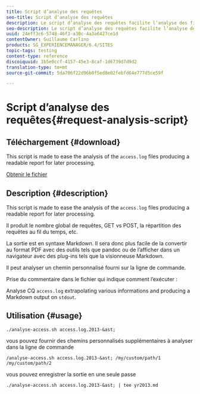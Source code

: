 ```yaml
---
title: Script d’analyse des requêtes
seo-title: Script d’analyse des requêtes
description: Le script d’analyse des requêtes facilite l’analyse des fichiers access.log et génère un rapport lisible pour vos activités de traitement ultérieures.
seo-description: Le script d’analyse des requêtes facilite l’analyse des fichiers access.log et génère un rapport lisible pour vos activités de traitement ultérieures.
uuid: 24eff3c6-5748-46f3-a30c-4a3a6427ce1d
contentOwner: Guillaume Carlino
products: SG_EXPERIENCEMANAGER/6.4/SITES
topic-tags: testing
content-type: reference
discoiquuid: 1b5e0ccf-4157-45e3-8caf-1d6739d7d9d2
translation-type: tm+mt
source-git-commit: 5da706f22d96b0f5ed8e02febfd64e777d5ce59f

---
```



# Script d’analyse des requêtes{#request-analysis-script}

## Téléchargement {#download}

This script is made to ease the analysis of the `access.log` files producing a readable report for later processing.

[Obtenir le fichier](assets/analyse-access.sh)

## Description {#description}

This script is made to ease the analysis of the `access.log` files producing a readable report for later processing.

Il produit le nombre global de requêtes, GET vs POST, la répartition des requêtes au fil du temps, etc.

La sortie est en syntaxe Markdown. Il sera donc plus facile de la convertir au format PDF avec des outils tels que pandoc ou de l’afficher dans un navigateur avec des plug-ins tels que la visionneuse Markdown.

Il peut analyser un chemin personnalisé fourni sur la ligne de commande.

Prise du commentaire dans le fichier qui indique comment l’exécuter :

Analyse CQ `access.log` extrapolating various informations and producing a Markdown output on `stdout`.

## Utilisation {#usage}

`./analyse-access.sh access.log.2013-&ast;`

vous pouvez fournir des chemins personnalisés supplémentaires à analyser dans la ligne de commande

`/analyse-access.sh access.log.2013-&ast; /my/custom/path/1 /my/custom/path/2`

vous pouvez enregistrer la sortie en une seule passe

`./analyse-access.sh access.log.2013-&ast; | tee yr2013.md`
